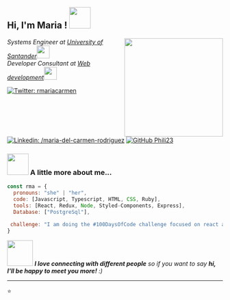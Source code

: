 <h2> Hi, I'm Maria ! <img src="https://media.giphy.com/media/mGcNjsfWAjY5AEZNw6/giphy.gif" width="50"></h2>
<img align='right' src="https://media.giphy.com/media/ieyl9zmCjO4b4t6qoY/giphy.gif" width="230">
<p><em>Systems Engineer at <a href="http://www.unb.br">University of Santander</a><img src="https://media.giphy.com/media/fYSnHlufseco8Fh93Z/giphy.gif" width="30"></br>Developer Consultant at <a href="https://www.thoughtworks.com">Web development</a><img src="https://media.giphy.com/media/WUlplcMpOCEmTGBtBW/giphy.gif" width="30"> 
</em></p>

[![Twitter: rmariacarmen](https://img.shields.io/twitter/follow/rmariacarmen?style=social)](https://twitter.com/rmariacarmen)
[![Linkedin: /maria-del-carmen-rodriguez](https://img.shields.io/badge/-rmariacarmen-blue?style=flat-square&logo=Linkedin&logoColor=white&link=https://www.linkedin.com/in/maria-del-carmen-rodriguez/)](https://www.linkedin.com/in//maria-del-carmen-rodriguez/)
[![GitHub Phili23](https://img.shields.io/github/followers/thaiane?label=follow&style=social)](https://github.com/Thaiane)


### <img src="https://media.giphy.com/media/VgCDAzcKvsR6OM0uWg/giphy.gif" width="50"> A little more about me...  

```javascript
const rma = {
  pronouns: "she" | "her",
  code: [Javascript, Typescript, HTML, CSS, Ruby],
  tools: [React, Redux, Node, Styled-Components, Express],
  Database: ["PostgreSql"],
 
 challenge: "I am doing the #100DaysOfCode challenge focused on react and typescript"
}
```

<img src="https://media.giphy.com/media/LnQjpWaON8nhr21vNW/giphy.gif" width="60"> <em><b>I love connecting with different people</b> so if you want to say <b>hi, I'll be happy to meet you more!</b> :)</em>

---

⭐️
